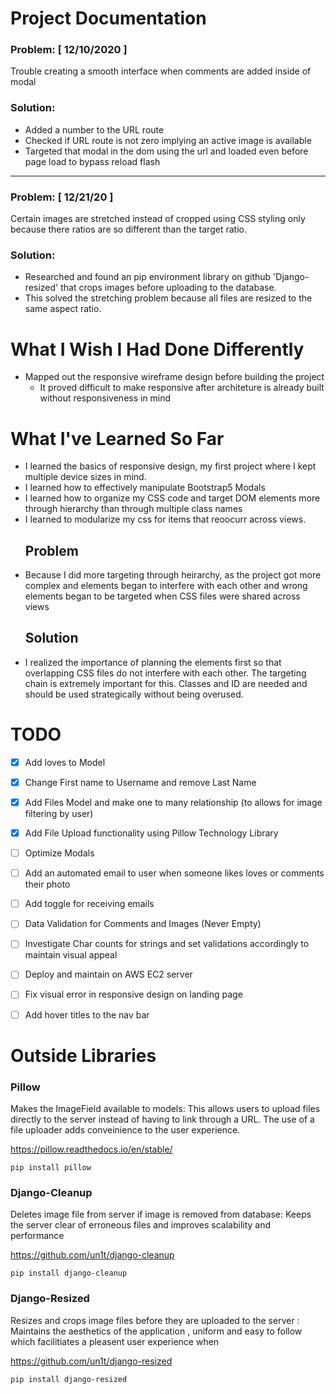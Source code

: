 # Project Documentation
### Problem:  [ 12/10/2020 ]  
Trouble creating a smooth interface when comments are added inside of modal
### Solution:
- Added a number to the URL route 
- Checked if URL route is not zero implying an active image is available
- Targeted that modal in the dom using the url and loaded even before page load to bypass reload flash
***
### Problem: [ 12/21/20 ]  
Certain images are stretched instead of cropped using CSS styling only because there ratios are so different than the target ratio.
### Solution:
- Researched and found an pip environment library on github 'Django-resized' that crops images before uploading to the database. 
- This solved the stretching problem because all files are resized to the same aspect ratio.


# What I Wish I Had Done Differently
- Mapped out the responsive wireframe design before building the project
  - It proved difficult to make responsive after architeture is already built without responsiveness in mind

# What I've Learned So Far
- I learned the basics of responsive design, my first project where I kept multiple device sizes in mind.
- I learned how to effectively manipulate Bootstrap5 Modals
- I learned how to organize my CSS code and target DOM elements more through hierarchy than through multiple class names
- I learned to modularize my css for items that reoocurr across views.
  ## Problem 
- Because I did more targeting through heirarchy, as the project got more complex and elements began to interfere with each other and wrong elements began to be targeted when CSS files were shared across views
  ## Solution
- I realized the importance of planning the elements first so that overlapping CSS files do not interfere with each other. The targeting chain is extremely important for this. Classes and ID are needed and should be used strategically without being overused.


# TODO

- [x] Add loves to Model
- [x] Change First name to Username and remove Last Name
- [x] Add Files Model and make one to many relationship (to allows for image filtering by user)
- [x] Add File Upload functionality using Pillow Technology Library
- [ ] Optimize Modals
- [ ] Add an automated email to user when someone likes loves or comments their photo
- [ ] Add toggle for receiving emails
- [ ] Data Validation for Comments and Images (Never Empty)
- [ ] Investigate Char counts for strings and set validations accordingly to maintain visual appeal
- [ ] Deploy and maintain on AWS EC2 server
- [ ] Fix visual error in responsive design on landing page
- [ ] Add hover titles to the nav bar


# Outside Libraries
### Pillow
Makes the ImageField available to models:
This allows users to upload files directly to the server instead of having to link through a URL. The use of a file uploader adds conveinience to the user experience.

 https://pillow.readthedocs.io/en/stable/

    pip install pillow

### Django-Cleanup
Deletes image file from server if image is removed from database: Keeps the server clear of erroneous files and improves scalability and performance

 https://github.com/un1t/django-cleanup

    pip install django-cleanup


### Django-Resized
Resizes and crops image files before they are uploaded to the server :
Maintains the aesthetics of the application , uniform and easy to follow which facilitiates a pleasent user experience when 

  https://github.com/un1t/django-resized

    pip install django-resized